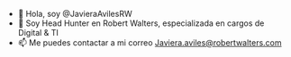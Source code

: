 - 👋 Hola, soy @JavieraAvilesRW
- 👀 Soy Head Hunter en Robert Walters, especializada en cargos de Digital & TI
- 📫 Me puedes contactar a mi correo Javiera.aviles@robertwalters.com
